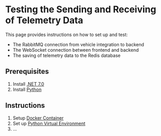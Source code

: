 # Testing the Sending and Receiving of Telemetry Data
This page provides instructions on how to set up and test:
* The RabbitMQ connection from vehicle integration to backend
* The WebSocket connection between frontend and backend
* The saving of telemetry data to the Redis database

## Prerequisites
1. Install [.NET 7.0](https://dotnet.microsoft.com/en-us/download/dotnet/7.0)
2. Install [Python](https://wiki.python.org/moin/BeginnersGuide/Download)

## Instructions
1. Setup [Docker Container](https://github.com/Northrop-Grumman-Collaboration-Project/gcs-database-api/wiki/Docker-Setup)
2. Set up [Python Virtual Environment](https://github.com/Northrop-Grumman-Collaboration-Project/gcs-database-api/wiki/Python-Virtual-Environment-Setup)
3. ...
